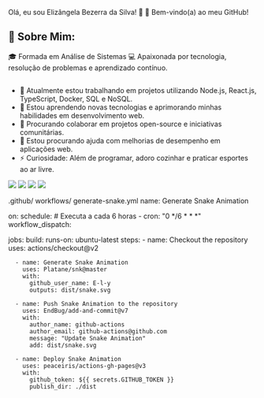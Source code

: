 Olá, eu sou Elizângela Bezerra da Silva! 👋
🌟 Bem-vindo(a) ao meu GitHub!

## 🚀 Sobre Mim:
🎓 Formada em Análise de Sistemas
💻 Apaixonada por tecnologia, resolução de problemas e aprendizado contínuo.

## 
- 🔭 Atualmente estou trabalhando em projetos utilizando Node.js, React.js, TypeScript, Docker, SQL e NoSQL.
- 🌱 Estou aprendendo novas tecnologias e aprimorando minhas habilidades em desenvolvimento web.
- 👯 Procurando colaborar em projetos open-source e iniciativas comunitárias.
- 🤔 Estou procurando ajuda com melhorias de desempenho em aplicações web.
- ⚡ Curiosidade: Além de programar, adoro cozinhar e praticar esportes ao ar livre.





 
<div> 
  <a href="https://instagram.com/rafaballerini" target="_blank"><img src="https://img.shields.io/badge/-Instagram-%23E4405F?style=for-the-badge&logo=instagram&logoColor=white" target="_blank"></a>
 <a href="https://discord.gg/wagxzStdcR" target="_blank"><img src="https://img.shields.io/badge/Discord-7289DA?style=for-the-badge&logo=discord&logoColor=white" target="_blank"></a> 
  <a href = "mailto:contatorafaballerini@gmail.com"><img src="https://img.shields.io/badge/-Gmail-%23333?style=for-the-badge&logo=gmail&logoColor=white" target="_blank"></a>
  <a href="https://www.linkedin.com/in/rafaella-ballerini-45875016a" target="_blank"><img src="https://img.shields.io/badge/-LinkedIn-%230077B5?style=for-the-badge&logo=linkedin&logoColor=white" target="_blank"></a>   
</div>


.github/
  workflows/
    generate-snake.yml
    name: Generate Snake Animation

on:
  schedule:
    # Executa a cada 6 horas
    - cron: "0 */6 * * *"
  workflow_dispatch:

jobs:
  build:
    runs-on: ubuntu-latest
    steps:
      - name: Checkout the repository
        uses: actions/checkout@v2

      - name: Generate Snake Animation
        uses: Platane/snk@master
        with:
          github_user_name: E-l-y
          outputs: dist/snake.svg

      - name: Push Snake Animation to the repository
        uses: EndBug/add-and-commit@v7
        with:
          author_name: github-actions
          author_email: github-actions@github.com
          message: "Update Snake Animation"
          add: dist/snake.svg

      - name: Deploy Snake Animation
        uses: peaceiris/actions-gh-pages@v3
        with:
          github_token: ${{ secrets.GITHUB_TOKEN }}
          publish_dir: ./dist
          


  
